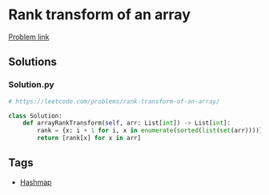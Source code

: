 # Rank transform of an array

[Problem link](https://leetcode.com/problems/rank-transform-of-an-array/)

## Solutions


### Solution.py
```py
# https://leetcode.com/problems/rank-transform-of-an-array/

class Solution:
    def arrayRankTransform(self, arr: List[int]) -> List[int]:
        rank = {x: i + 1 for i, x in enumerate(sorted(list(set(arr))))}
        return [rank[x] for x in arr]
```
## Tags

* [Hashmap](/Collections/hashmap.md#hashmap)
